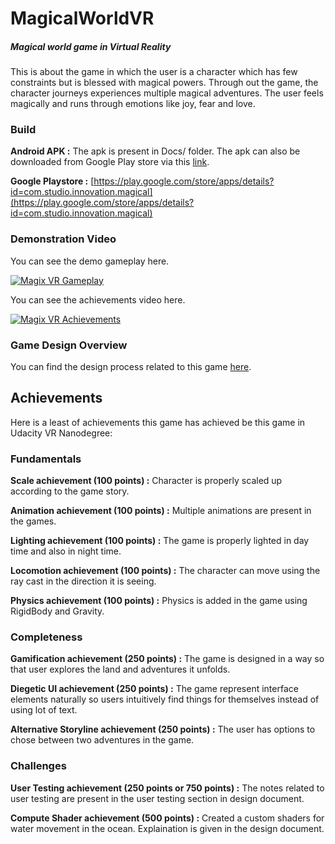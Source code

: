 # MagicalWorldVR
##### Magical world game in Virtual Reality

This is about the game in which the user is a character which has few constraints but is blessed with magical powers. Through out the game, the character journeys experiences multiple magical adventures.
The user feels magically and runs through emotions like joy, fear and love.

### Build
**Android APK :** The apk is present in Docs/ folder. The apk can also be downloaded from Google Play store via this [link](https://play.google.com/store/apps/details?id=com.studio.innovation.magical).

**Google Playstore :** [https://play.google.com/store/apps/details?id=com.studio.innovation.magical](https://play.google.com/store/apps/details?id=com.studio.innovation.magical)

### Demonstration Video

You can see the demo gameplay here.

[![Magix VR Gameplay](https://img.youtube.com/vi/Ac_jhG6mIO4/0.jpg)](https://www.youtube.com/watch?v=Ac_jhG6mIO4)

You can see the achievements video here.

[![Magix VR Achievements](https://img.youtube.com/vi/QsYrYzRLfIo/0.jpg)](https://www.youtube.com/watch?v=QsYrYzRLfIo)

### Game Design Overview

You can find the design process related to this game [here](https://medium.com/@chaitiagrawal/vr-the-magical-world-de074030324c).

## Achievements

Here is a least of achievements this game has achieved be this game in Udacity VR Nanodegree:

### Fundamentals
**Scale achievement (100 points) :**  Character is properly scaled up according to the game story.

**Animation achievement (100 points) :** Multiple animations are present in the games.  

**Lighting achievement (100 points) :**  The game is properly lighted in day time and also in night time.  

**Locomotion achievement (100 points) :** The character can move using the ray cast in the direction it is seeing.

**Physics achievement (100 points) :** Physics is added in the game using RigidBody and Gravity.

### Completeness

**Gamification achievement (250 points) :** The game is designed in a way so that user explores the land and adventures it unfolds.

**Diegetic UI achievement (250 points) :** The game represent interface elements naturally so users intuitively find things for themselves instead of using lot of text.

**Alternative Storyline achievement (250 points) :** The user has options to chose between two adventures in the game.

### Challenges
**User Testing achievement (250 points or 750 points) :** The notes related to user testing are present in the user testing section in design document.

**Compute Shader achievement (500 points) :** Created a custom shaders for water movement in the ocean. Explaination is given in the design document.
